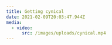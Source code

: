 ```yaml
---
title: Getting cynical
date: 2021-02-09T20:03:47.944Z
media:
  - video:
      src: /images/uploads/cynical.mp4
---
```


